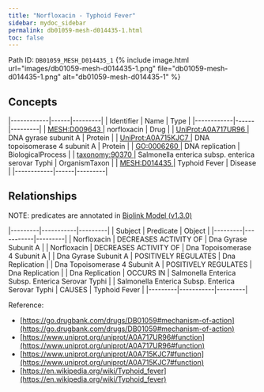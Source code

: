 ```yaml
---
title: "Norfloxacin - Typhoid Fever"
sidebar: mydoc_sidebar
permalink: db01059-mesh-d014435-1.html
toc: false 
---
```



Path ID: `DB01059_MESH_D014435_1`
{% include image.html url="images/db01059-mesh-d014435-1.png" file="db01059-mesh-d014435-1.png" alt="db01059-mesh-d014435-1" %}

## Concepts

|------------|------|---------|
| Identifier | Name | Type    |
|------------|------|---------|
| <a href="https://identifiers.org/MESH:D009643">MESH:D009643 </a> | norfloxacin | Drug |
| <a href="https://identifiers.org/UniProt:A0A717UR96">UniProt:A0A717UR96 </a> | DNA gyrase subunit A | Protein |
| <a href="https://identifiers.org/UniProt:A0A715KJC7">UniProt:A0A715KJC7 </a> | DNA topoisomerase 4 subunit A | Protein |
| <a href="https://identifiers.org/GO:0006260">GO:0006260 </a> | DNA replication | BiologicalProcess |
| <a href="https://identifiers.org/taxonomy:90370">taxonomy:90370 </a> | Salmonella enterica subsp. enterica serovar Typhi | OrganismTaxon |
| <a href="https://identifiers.org/MESH:D014435">MESH:D014435 </a> | Typhoid Fever | Disease |
|------------|------|---------|

## Relationships


NOTE: predicates are annotated in <a href="https://github.com/biolink/biolink-model/releases/tag/v1.3.0">Biolink Model (v1.3.0)</a>

|---------|-----------|---------|
| Subject | Predicate | Object  |
|---------|-----------|---------|
| Norfloxacin | DECREASES ACTIVITY OF | Dna Gyrase Subunit A |
| Norfloxacin | DECREASES ACTIVITY OF | Dna Topoisomerase 4 Subunit A |
| Dna Gyrase Subunit A | POSITIVELY REGULATES | Dna Replication |
| Dna Topoisomerase 4 Subunit A | POSITIVELY REGULATES | Dna Replication |
| Dna Replication | OCCURS IN | Salmonella Enterica Subsp. Enterica Serovar Typhi |
| Salmonella Enterica Subsp. Enterica Serovar Typhi | CAUSES | Typhoid Fever |
|---------|-----------|---------|

Reference: 
  - [https://go.drugbank.com/drugs/DB01059#mechanism-of-action](https://go.drugbank.com/drugs/DB01059#mechanism-of-action)
  - [https://www.uniprot.org/uniprot/A0A717UR96#function](https://www.uniprot.org/uniprot/A0A717UR96#function)
  - [https://www.uniprot.org/uniprot/A0A715KJC7#function](https://www.uniprot.org/uniprot/A0A715KJC7#function)
  - [https://en.wikipedia.org/wiki/Typhoid_fever](https://en.wikipedia.org/wiki/Typhoid_fever)
